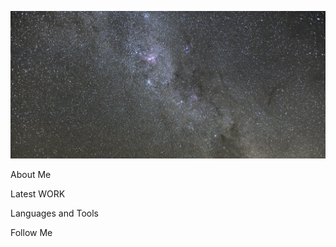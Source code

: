 ![Header](https://github.com/GrandPapaDi/GrandPapaDi/blob/main/assets/001.jpeg)

About Me

Latest WORK

Languages and Tools

Follow Me
